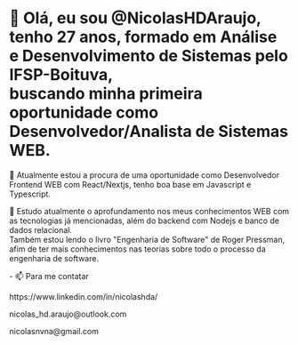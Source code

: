<h1 align="left">
  👋 Olá, eu sou @NicolasHDAraujo, tenho 27 anos, formado em Análise e Desenvolvimento de Sistemas pelo IFSP-Boituva,<br> 
  buscando minha primeira oportunidade como Desenvolvedor/Analista de Sistemas WEB.
</h1>
<p align="left">
  👀 Atualmente estou a procura de uma oportunidade como Desenvolvedor Frontend WEB com React/Nextjs, tenho boa base em Javascript e Typescript.
</p>
 <p align="left">
 🌱 Estudo atualmente o aprofundamento nos meus conhecimentos WEB com as tecnologias já mencionadas, além do backend com Nodejs e banco de dados relacional. <br>
  Também estou lendo o livro "Engenharia de Software" de Roger Pressman, afim de ter mais conhecimentos nas teorias sobre todo o processo da engenharia de software.
</p>
<p align="left">
  - 📫 Para me contatar
</p>
<p align="left">
  https://www.linkedin.com/in/nicolashda/
</p>
<p align="left">
  nicolas_hd.araujo@outlook.com
</p>
<p align="left">
  nicolasnvna@gmail.com
</p>

